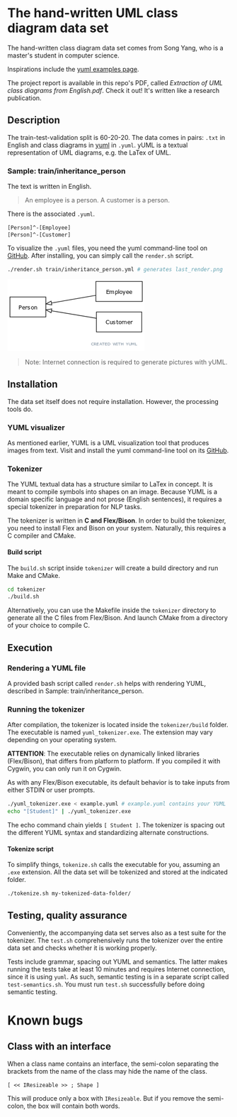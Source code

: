 # The hand-written UML class diagram data set
The hand-written class diagram data set comes from Song Yang, who is a master's student in computer science.

Inspirations include the [yuml examples page](https://yuml.me/diagram/scruffy/class/samples).

The project report is available in this repo's PDF, called *Extraction of UML class diagrams from English.pdf*. Check it out! It's written like a research publication.

## Description
The train-test-validation split is 60-20-20. The data comes in pairs: `.txt` in English and class diagrams in [yuml](https://github.com/jaime-olivares/yuml-diagram/wiki) in `.yuml`. yUML is a textual representation of UML diagrams, e.g. the LaTex of UML.

### Sample: train/inheritance_person
The text is written in English.
> An employee is a person. A customer is a person.

There is the associated `.yuml`.
``` 
[Person]^-[Employee]
[Person]^-[Customer]
```

To visualize the `.yuml` files, you need the yuml command-line tool on [GitHub](https://github.com/wandernauta/yuml). After installing, you can simply call the `render.sh` script.

```bash
./render.sh train/inheritance_person.yml # generates last_render.png
```
![Example](uml_person.png)

> Note: Internet connection is required to generate pictures with yUML.

## Installation
The data set itself does not require installation. However, the processing tools do.

### YUML visualizer
As mentioned earlier, YUML is a UML visualization tool that produces images from text. Visit and install the yuml command-line tool on its [GitHub](https://github.com/wandernauta/yuml).

### Tokenizer
The YUML textual data has a structure similar to LaTex in concept. It is meant to compile symbols into shapes on an image. Because YUML is a domain specific language and not prose (English sentences), it requires a special tokenizer in preparation for NLP tasks.

The tokenizer is written in **C and Flex/Bison**. In order to build the tokenizer, you need to install Flex and Bison on your system. Naturally, this requires a C compiler and CMake.

#### Build script
The `build.sh` script inside `tokenizer` will create a build directory and run Make and CMake.
```bash
cd tokenizer
./build.sh
```
Alternatively, you can use the Makefile inside the `tokenizer` directory to generate all the C files from Flex/Bison. And launch CMake from a directory of your choice to compile C.

## Execution

### Rendering a YUML file
A provided bash script called `render.sh` helps with rendering YUML, described in Sample: train/inheritance_person.

### Running the tokenizer
After compilation, the tokenizer is located inside the `tokenizer/build` folder. The executable is named `yuml_tokenizer.exe`. The extension may vary depending on your operating system.

**ATTENTION**: The executable relies on dynamically linked libraries (Flex/Bison), that differs from platform to platform. If you compiled it with Cygwin, you can only run it on Cygwin.

As with any Flex/Bison executable, its default behavior is to take inputs from either STDIN or user prompts.
```bash
./yuml_tokenizer.exe < example.yuml # example.yuml contains your YUML
echo "[Student]" | ./yuml_tokenizer.exe
```
The echo command chain yields `[ Student ]`. The tokenizer is spacing out the different YUML syntax and standardizing alternate constructions.

#### Tokenize script
To simplify things, `tokenize.sh` calls the executable for you, assuming an `.exe` extension. All the data set will be tokenized and stored at the indicated folder.
```bash
./tokenize.sh my-tokenized-data-folder/
```

## Testing, quality assurance
Conveniently, the accompanying data set serves also as a test suite for the tokenizer. The `test.sh` comprehensively runs the tokenizer over the entire data set and checks whether it is working properly.

Tests include grammar, spacing out YUML and semantics. The latter makes running the tests take at least 10 minutes and requires Internet connection, since it is using `yuml`. As such, semantic testing is in a separate script called `test-semantics.sh`. You must run `test.sh` successfully before doing semantic testing.

# Known bugs
## Class with an interface
When a class name contains an interface, the semi-colon separating the brackets from the name of the class may hide the name of the class.
```
[ << IResizeable >> ; Shape ]
```
This will produce only a box with `IResizeable`. But if you remove the semi-colon, the box will contain both words.

